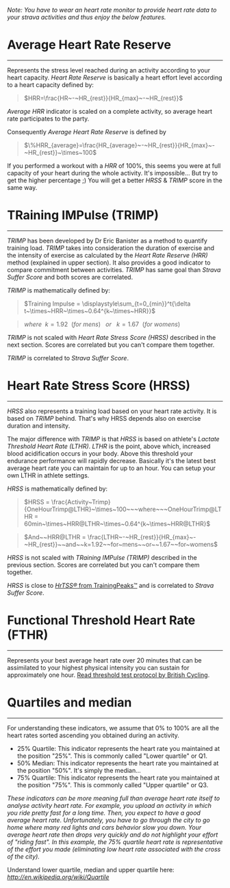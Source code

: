 _Note: You have to wear an heart rate monitor to provide heart rate data to your strava activities and thus enjoy the below features._  

# Average Heart Rate Reserve
---

Represents the stress level reached during an activity according to your heart capacity. _Heart Rate Reserve_ is basically a heart effort level according to a heart capacity defined by:  

> $HRR=\frac{HR~-~HR_{rest}}{HR_{max}~-~HR_{rest}}$

_Average HRR_ indicator is scaled on a complete activity, so average heart rate participates to the party.  

Consequently _Average Heart Rate Reserve_ is defined by  

> $\%HRR_{average}=\frac{HR_{average}~-~HR_{rest}}{HR_{max}~-~HR_{rest}}~\times~100$

If you performed a workout with a _HRR_ of 100%, this seems you were at full capacity of your heart during the whole activity. It's impossible... But try to get the higher percentage ;) You will get a better _HRSS_ & _TRIMP_ score in the same way.  

# TRaining IMPulse (TRIMP)
---
_TRIMP_ has been developed by Dr Eric Banister as a method to quantify training load. _TRIMP_ takes into consideration the duration of exercise and the intensity of 
exercise as calculated by the _Heart Rate Reserve (HRR)_ method (explained in upper section). It also provides a good indicator to compare commitment between activities. _TRIMP_ has 
same goal than _Strava Suffer Score_ and both scores are correlated.

_TRIMP_ is mathematically defined by:  

> $Training Impulse = \displaystyle\sum_{t=0_{min}}^t{\delta t~\times~HRR~\times~0.64^{k~\times~HRR}}$

> $where~~k=1.92~~(for~mens)~~~or~~~k=1.67~~(for~womens)$ 

_TRIMP_ is not scaled with _Heart Rate Stress Score (HRSS)_ described in the next section. Scores are correlated but you can't compare them together.

_TRIMP_ is correlated to _Strava Suffer Score_.

# Heart Rate Stress Score (HRSS)
---
_HRSS_ also represents a training load based on your heart rate activity. It is based on _TRIMP_ behind. 
That's why HRSS depends also on exercise duration and intensity.

The major difference with _TRIMP_ is that _HRSS_ is based on athlete's _Lactate Threshold Heart Rate (LTHR)_. _LTHR_ is the point, above which, 
increased blood acidification occurs in your body. Above this threshold your endurance performance will rapidly decrease. 
Basically it's the latest best average heart rate you can maintain for up to an hour. You can setup your own LTHR in athlete settings.

_HRSS_ is mathematically defined by:  

> $HRSS = \frac{Activity~Trimp}{OneHourTrimp@LTHR}~\times~100~~~where~~~OneHourTrimp@LTHR = 60min~\times~HRR@LTHR~\times~0.64^{k~\times~HRR@LTHR}$

> $And~~HRR@LTHR = \frac{LTHR~-~HR_{rest}}{HR_{max}~-~HR_{rest}}~~and~~k=1.92~~for~mens~~or~~1.67~~for~womens$

_HRSS_ is not scaled with _TRaining IMPulse (TRIMP)_ described in the previous section. Scores are correlated but you can't compare them together.

_HRSS_ is close to [_HrTSS&reg;_ from TrainingPeaks&trade;](https://help.trainingpeaks.com/hc/en-us/articles/204071944-Training-Stress-Scores-TSS-Explained) and is correlated to _Strava Suffer Score_.

# Functional Threshold Heart Rate (FTHR)
---

Represents your best average heart rate over 20 minutes that can be assimilated to your highest physical intensity you can sustain for approximately one hour. [Read threshold test protocol by British Cycling](https://www.britishcycling.org.uk/zuvvi/media/bc_files/sportivetrainingplans/THRESHOLD_TEST.pdf). 

# Quartiles and median
---

For understanding these indicators, we assume that 0% to 100% are all the heart rates sorted ascending you obtained during an activity.
  
- 25% Quartile: This indicator represents the heart rate you maintained at the position "25%". This is commonly called "Lower quartile" or Q1.  
- 50% Median: This indicator represents the heart rate you maintained at the position "50%". It's simply the median...  
- 75% Quartile: This indicator represents the heart rate you maintained at the position "75%". This is commonly called "Upper quartile" or Q3.  

_These indicators can be more meaning full than average heart rate itself to analyse activity heart rate. 
For example, you upload an activity in which you ride pretty fast for a long time. 
Then, you expect to have a good average heart rate. 
Unfortunately, you have to go through the city to go home where many red lights and cars behavior slow you down. 
Your average heart rate then drops very quickly and do not highlight your effort of "riding fast". In this example, the 75% quartile heart rate is representative of the effort you made 
(eliminating low heart rate associated with the cross of the city)._  

Understand lower quartile, median and upper quartile here: _http://en.wikipedia.org/wiki/Quartile_
